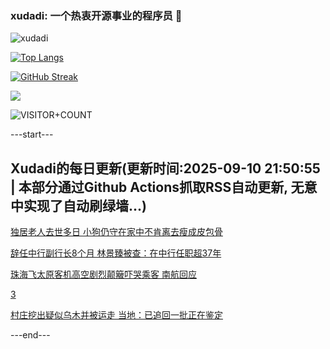 ### xudadi: 一个热衷开源事业的程序员 👋

![xudadi](https://github-readme-stats-git-masterorgs-github-readme-stats-team.vercel.app/api?username=xudadi)

[![Top Langs](https://github-readme-stats.vercel.app/api/top-langs/?username=xudadi)](https://github.com/anuraghazra/github-readme-stats)

[![GitHub Streak](https://streak-stats.demolab.com?user=xudadi&locale=zh_Hans)](https://git.io/streak-stats)

![](https://raw.githubusercontent.com/xudadi/xudadi/main/assets/github-contribution-grid-snake.svg)

![VISITOR+COUNT](https://komarev.com/ghpvc/?username=xudadi&label=VISITOR+COUNT)


---start---

## Xudadi的每日更新(更新时间:2025-09-10 21:50:55 | 本部分通过Github Actions抓取RSS自动更新, 无意中实现了自动刷绿墙...)

[独居老人去世多日 小狗仍守在家中不肯离去瘦成皮包骨](https://m.163.com/news/article/K91OKIJF0514D3UH.html)

[辞任中行副行长8个月 林景臻被查：在中行任职超37年](https://m.163.com/news/article/K91I58A605129QAF.html)

[珠海飞太原客机高空剧烈颠簸吓哭乘客 南航回应](https://m.163.com/news/article/K91IEGDP0530JPVV.html)

[3](https://m.163.com/touch/news/sub/domestic)

[村庄挖出疑似乌木并被运走 当地：已追回一批正在鉴定](https://m.163.com/news/article/K9124SU7051492T3.html)

---end---

